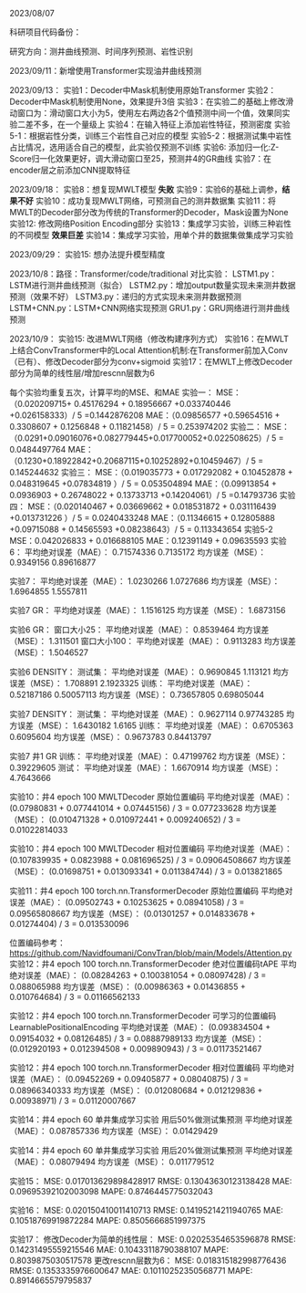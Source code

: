 2023/08/07

科研项目代码备份：

研究方向：测井曲线预测、时间序列预测、岩性识别

2023/09/11：新增使用Transformer实现油井曲线预测

2023/09/13：
实验1：Decoder中Mask机制使用原始Transformer
实验2：Decoder中Mask机制使用None，效果提升3倍
实验3：在实验二的基础上修改滑动窗口为：滑动窗口大小为5，使用左右两边各2个值预测中间一个值，效果同实验二差不多，在一个量级上
实验4：在输入特征上添加岩性特征，预测密度
实验5-1：根据岩性分类，训练三个岩性自己对应的模型
实验5-2：根据测试集中岩性占比情况，选用适合自己的模型，此实验仅预测不训练
实验6: 添加归一化:Z-Score归一化效果更好，调大滑动窗口至25，预测井4的GR曲线
实验7：在encoder层之前添加CNN提取特征

2023/09/18：
实验8：想复现MWLT模型 **失败**
实验9：实验6的基础上调参，**结果不好**
实验10：成功复现MWLT网络，可预测自己的测井数据集
实验11：将MWLT的Decoder部分改为传统的Transformer的Decoder，Mask设置为None
实验12: 修改网络Position Encoding部分
实验13：集成学习实验，训练三种岩性的不同模型  **效果巨差**
实验14：集成学习实验，用单个井的数据集做集成学习实验

2023/09/29：
实验15: 想办法提升模型精度

2023/10/8：路径：Transformer/code/traditional
对比实验：
LSTM1.py：LSTM进行测井曲线预测（拟合）
LSTM2.py：增加output数量实现未来测井数据预测（效果不好）
LSTM3.py：递归的方式实现未来测井数据预测
LSTM+CNN.py：LSTM+CNN网络实现预测
GRU1.py：GRU网络进行测井曲线预测

2023/10/9：
实验15: 改进MWLT网络（修改构建序列方式）
实验16：在MWLT上结合ConvTransformer中的Local Attention机制:在Transformer前加入Conv（已有）、修改Decoder部分为conv+sigmoid
实验17：在MWLT上修改Decoder部分为简单的线性层/增加rescnn层数为6




每个实验均重复五次，计算平均的MSE、和MAE
实验一：
MSE：（0.020209715+ 0.45176294 + 0.18956667 +0.033740446 +0.026158333）/ 5 =0.1442876208
MAE：（0.09856577 +0.59654516 + 0.3308607 + 0.1256848 + 0.11821458）/ 5 = 0.253974202
实验二：
MSE：（0.0291+0.09016076+0.082779445+0.017700052+0.022508625）/ 5 = 0.0484497764
MAE：（0.1230+0.18922842+0.20687115+0.10252892+0.10459467）/ 5 = 0.145244632
实验三：
MSE：（0.019035773 + 0.017292082 + 0.10452878 + 0.048319645 +0.07834819 ）/ 5 = 0.053504894
MAE：（0.09913854 + 0.0936903 + 0.26748022 + 0.13733713 +0.14204061）/ 5 =0.14793736
实验四：
MSE：（0.020140467 + 0.03669662 + 0.018531872 + 0.031116439 +0.013731226 ）/ 5 = 0.0240433248
MAE：（0.11346615 + 0.12805888 +0.09715088 + 0.14565593 +0.08238643）/ 5 = 0.113343654
实验5-2
MSE：0.042026833 + 0.016688105
MAE：0.12391149 + 0.09635593
实验6：
平均绝对误差（MAE）： 0.71574336   0.7135172
均方误差（MSE）： 0.9349156  0.89616877

实验7：
平均绝对误差（MAE）： 1.0230266  1.0727686
均方误差（MSE）： 1.6964855  1.5557811
 
实验7 GR：
平均绝对误差（MAE）： 1.1516125
均方误差（MSE）： 1.6873156

实验6 GR：
窗口大小25：
平均绝对误差（MAE）： 0.8539464 
均方误差（MSE）： 1.311501
窗口大小100：
平均绝对误差（MAE）： 0.9113283
均方误差（MSE）： 1.5046527

实验6 DENSITY：
测试集：
平均绝对误差（MAE）： 0.9690845  1.113121
均方误差（MSE）： 1.708891  2.1923325
训练：
平均绝对误差（MAE）： 0.52187186  0.50057113
均方误差（MSE）： 0.73657805  0.69805044

实验7 DENSITY：
测试集：
平均绝对误差（MAE）： 0.9627114  0.97743285
均方误差（MSE）： 1.6430182  1.6165
训练：
平均绝对误差（MAE）： 0.6705363  0.6095604
均方误差（MSE）： 0.9673783  0.84413797

实验7 井1 GR
训练：
平均绝对误差（MAE）： 0.47199762
均方误差（MSE）： 0.39229605
测试：
平均绝对误差（MAE）： 1.6670914
均方误差（MSE）： 4.7643666

实验10：井4  epoch 100   MWLTDecoder  原始位置编码
平均绝对误差（MAE）： (0.07980831 + 0.077441014 + 0.07445156) / 3 = 0.077233628
均方误差（MSE）： (0.010471328 + 0.010972441 + 0.009240652) / 3 = 0.01022814033

实验10：井4  epoch 100   MWLTDecoder  相对位置编码
平均绝对误差（MAE）： (0.107839935 + 0.0823988 + 0.081696525) / 3 = 0.09064508667
均方误差（MSE）： (0.01698751 + 0.013093341 + 0.011384744) / 3 = 0.013821865

实验11：井4  epoch 100   torch.nn.TransformerDecoder 原始位置编码
平均绝对误差（MAE）： (0.09502743 + 0.10253625 + 0.08941058) / 3 = 0.09565808667
均方误差（MSE）： (0.01301257 + 0.014833678 + 0.01274404) / 3 = 0.013530096

位置编码参考：https://github.com/Navidfoumani/ConvTran/blob/main/Models/Attention.py
实验12：井4 epoch 100  torch.nn.TransformerDecoder  绝对位置编码tAPE
平均绝对误差（MAE）： (0.08284263 + 0.100381054 + 0.08097428) / 3 = 0.088065988
均方误差（MSE）： (0.00986363 + 0.01436855 + 0.010764684) / 3 = 0.01166562133

实验12：井4 epoch 100  torch.nn.TransformerDecoder  可学习的位置编码LearnablePositionalEncoding
平均绝对误差（MAE）： (0.093834504 + 0.09154032 + 0.08126485) / 3 = 0.08887989133
均方误差（MSE）： (0.012920193 + 0.012394508 + 0.009890943) / 3 = 0.01173521467

实验12：井4 epoch 100  torch.nn.TransformerDecoder  相对位置编码
平均绝对误差（MAE）： (0.09452269 + 0.09405877 + 0.08040875) / 3 = 0.08966340333
均方误差（MSE）： (0.012080684 + 0.012129836 + 0.00938971) / 3 = 0.01120007667

实验14：井4 epoch 60 单井集成学习实验   用后50%做测试集预测
平均绝对误差（MAE）： 0.087857336
均方误差（MSE）： 0.01429429

实验14：井4 epoch 60 单井集成学习实验   用后20%做测试集预测
平均绝对误差（MAE）： 0.08079494
均方误差（MSE）： 0.011779512

实验15：
MSE: 0.017013629898428917
RMSE: 0.13043630123138428
MAE: 0.09695392102003098
MAPE: 0.8746445775032043

实验16：
MSE: 0.020150410011410713
RMSE: 0.14195214211940765
MAE: 0.10518769919872284
MAPE: 0.8505666851997375

实验17：
修改Decoder为简单的线性层：
MSE: 0.02025354653596878
RMSE: 0.14231495559215546
MAE: 0.10433118790388107
MAPE: 0.8039875030517578
更改rescnn层数为6：
MSE: 0.018315182998776436
RMSE: 0.1353335976600647
MAE: 0.10110252350568771
MAPE: 0.8914665579795837

